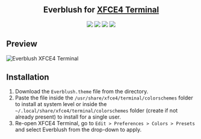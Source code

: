 <h2 align="center">Everblush for <a href="https://gitlab.xfce.org/apps/xfce4-terminal">XFCE4 Terminal</a></h2>

<p align="center">
    <a href="https://github.com/Everblush/terminal-emulators/stars"><img src="https://img.shields.io/github/stars/Everblush/terminal-emulators?color=e57474&labelColor=1e2528&style=for-the-badge"></a>
    <a href="https://github.com/Everblush/terminal-emulators/issues"><img src="https://img.shields.io/github/issues/Everblush/terminal-emulators?color=67b0e8&labelColor=1e2528&style=for-the-badge"></a>
    <a href="https://github.com/Everblush/terminal-emulators/blob/main/LICENSE"><img src="https://img.shields.io/static/v1?label=license&message=MIT&color=8ccf7e&labelColor=1e2528&style=for-the-badge"></a>
    <a href="https://github.com/Everblush/terminal-emulators/network/members"><img src="https://img.shields.io/github/forks/Everblush/terminal-emulators?color=e5c76b&labelColor=1e2528&style=for-the-badge"></a>
</p>

## Preview

![Everblush XFCE4 Terminal]()

## Installation

1. Download the `Everblush.theme` file from the directory.
2. Paste the file inside the `/usr/share/xfce4/terminal/colorschemes` folder to install at system level or inside the `~/.local/share/xfce4/terminal/colorschemes` folder (create if not already present) to install for a single user.
3. Re-open XFCE4 Terminal, go to `Edit > Preferences > Colors > Presets` and select Everblush from the drop-down to apply.
